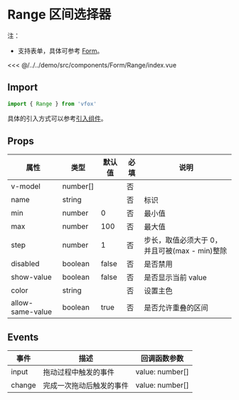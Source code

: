 # Range 区间选择器

注：

- 支持表单，具体可参考 [Form](./Form.md)。

<CodeDemo name="Range">

<<< @/../../demo/src/components/Form/Range/index.vue

</CodeDemo>

## Import

```js
import { Range } from 'vfox'
```

具体的引入方式可以参考[引入组件](../guide/import.md)。

## Props

| 属性             | 类型     | 默认值 | 必填 | 说明                                          |
| ---------------- | -------- | ------ | ---- | --------------------------------------------- |
| v-model          | number[] |        | 否   |
| name             | string   |        | 否   | 标识                                          |
| min              | number   | 0      | 否   | 最小值                                        |
| max              | number   | 100    | 否   | 最大值                                        |
| step             | number   | 1      | 否   | 步长，取值必须大于 0，并且可被(max - min)整除 |
| disabled         | boolean  | false  | 否   | 是否禁用                                      |
| show-value       | boolean  | false  | 否   | 是否显示当前 value                            |
| color            | string   |        | 否   | 设置主色                                      |
| allow-same-value | boolean  | true   | 否   | 是否允许重叠的区间                            |

## Events

| 事件   | 描述                     | 回调函数参数    |
| ------ | ------------------------ | --------------- |
| input  | 拖动过程中触发的事件     | value: number[] |
| change | 完成一次拖动后触发的事件 | value: number[] |
